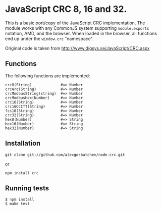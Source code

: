 # JavaScript CRC 8, 16 and 32.

This is a basic port/copy of the JavaScript CRC implementation. The module works with any CommonJS system supporting `module.exports` notation, AMD, and the browser. When loaded in the browser, all functions end up under the `window.crc` "namespace".

Original code is taken from http://www.digsys.se/JavaScript/CRC.aspx 

## Functions

The following functions are implemented:

    crc8(String)             #=> Number
    crcArc(String)           #=> Number
    crcModbusString(string)  #=> Number
    crcModbusHex(Number)     #=> Number
    crc16(String)            #=> Number
    crc16CCITT(String)       #=> Number
    fcs16(String)            #=> Number
    crc32(String)            #=> Number
    hex8(Number)             #=> String
    hex16(Number)            #=> String
    hex32(Number)            #=> String

## Installation

	git clone git://github.com/alexgorbatchev/node-crc.git

or

    npm install crc

## Running tests

    $ npm install
    $ make test